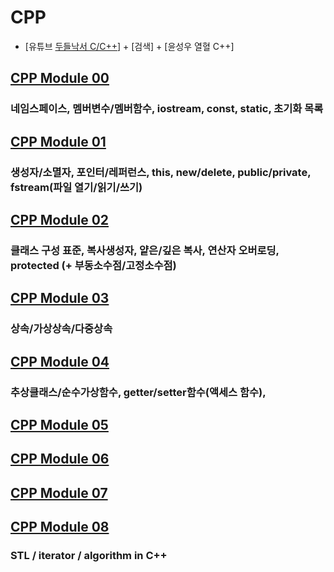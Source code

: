 # CPP
- [유튜브 [두들낙서 C/C++](https://www.youtube.com/watch?v=nYh7pEX9lAE&list=PLlJhQXcLQBJqywc5dweQ75GBRubzPxhAk&index=54)] + [검색] + [윤성우 열혈 C++]

## [CPP Module 00](cpp00.md)
### 네임스페이스, 멤버변수/멤버함수, iostream, const, static, 초기화 목록

## [CPP Module 01](cpp01.md)
### 생성자/소멸자, 포인터/레퍼런스, this, new/delete, public/private, fstream(파일 열기/읽기/쓰기)

## [CPP Module 02](cpp02.md)
### 클래스 구성 표준, 복사생성자, 얕은/깊은 복사, 연산자 오버로딩, protected (+ 부동소수점/고정소수점)

## [CPP Module 03](cpp03.md)
### 상속/가상상속/다중상속

## [CPP Module 04](cpp04.md)
### 추상클래스/순수가상함수, getter/setter함수(액세스 함수), 

## [CPP Module 05](cpp05.md)
## [CPP Module 06](cpp06.md)
## [CPP Module 07](cpp07.md)

## [CPP Module 08](cpp08.md)
### STL / iterator / algorithm in C++
